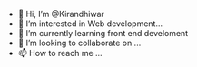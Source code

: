 - 👋 Hi, I’m @Kirandhiwar
- 👀 I’m interested in Web development...
- 🌱 I’m currently learning front end develoment
- 💞️ I’m looking to collaborate on ...
- 📫 How to reach me ...

<!---
Kirandhiwar/Kirandhiwar is a ✨ special ✨ repository because its `README.md` (this file) appears on your GitHub profile.
You can click the Preview link to take a look at your changes.
--->
